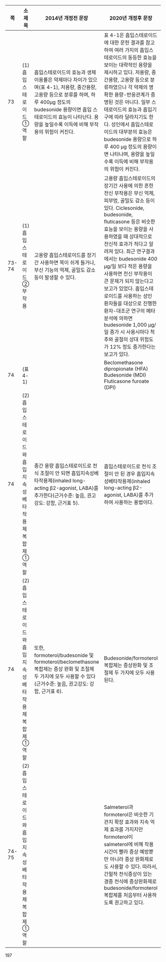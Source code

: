 | 쪽 | 소제목 | 2014년 개정전 문장 | 2020년 개정후 문장 | 비고 |
|---|---|---|---|---|
| 73 | (1) 흡입스테로이드 ① 역할 | 흡입스테로이드의 효능과 생체이용률은 약제마다 차이가 있으며(표 4-1), 저용량, 중간용량, 고용량 등으로 분류를 하며, 하루 400µg 정도의 budesonide 용량이면 흡입 스테로이드의 효능이 나타난다. 용량을 높일수록 이득에 비해 부작용의 위험이 커진다. | 표 4-1은 흡입스테로이드에 대한 문헌 결과를 참고하여 여러 가지의 흡입스테로이드의 동등한 효능을 보이는 대략적인 용량을 제시하고 있다. 저용량, 중간용량, 고용량 등으로 분류하였으나 각 약제의 명확한 용량-반응관계가 증명된 것은 아니다. 일부 스테로이드의 효능과 흡입기구에 따라 달라지기도 한다. 성인에서 흡입스테로이드의 대부분의 효능은 budesonide 용량으로 하루 400 µg 정도의 용량이면 나타나며, 용량을 높일수록 이득에 비해 부작용의 위험이 커진다. | 문구수정 |
| 73-74 | (1) 흡입스테로이드 ② 부작용 | 고용량 흡입스테로이드를 장기간 사용하면 목이 쉬게 들거나, 부신 기능의 억제, 골밀도 감소 등이 발생할 수 있다. | 고용량 흡입스테로이드의 장기간 사용에 의한 흔한 전신 부작용은 부신 억제, 피부멍, 골밀도 감소 등이 있다. Ciclesonide, budesonide, fluticasone 등은 비슷한 효능을 보이는 용량을 사용하였을 때 상대적으로 전신적 효과가 적다고 알려져 있다. 최근 연구결과에서는 budesonide 400 µg/일 보다 적은 용량을 사용하면 전신 부작용이 큰 문제가 되지 않는다고 보고가 있었다. 흡입스테로이드를 사용하는 성인 환자들을 대상으로 진행한 환자-대조군 연구의 메타분석에 의하면 budesonide 1,000 µg/일 증가 시 사용시마다 척추와 골절의 상대 위험도가 12% 정도 증가한다는 보고가 있다. | 문구수정 및 문구 추가 |
| 74 | (표 4-1) | | Beclomethasone dipropionate (HFA) Budesonide (MDI) Fluticasone furoate (DPI) | 문구추가 |
| 74 | (2) 흡입스테로이드와 흡입지속성베타작용제 복합제 ① 역할 | 중간 용량 흡입스테로이드로 천식 조절이 안 되면 흡입지속성베타작용제(inhaled long-acting β2-agonist, LABA)를 추가한다(근거수준: 높음, 권고강도: 강함, 근거표 5). | 흡입스테로이드로 천식 조절이 안 된 경우 흡입지속성베타작용제(inhaled long-acting β2-agonist, LABA)를 추가하여 사용하는 용법이다. | 문구수정 및 문구 삭제 |
| 74 | (2) 흡입스테로이드와 흡입지속성베타작용제 복합제 ① 역할 | 또한, formoterol/budesonide 및 formoterol/beclomethasone 복합제는 증상 완화 및 조절제 두 가지에 모두 사용할 수 있다(근거수준: 높음, 권고강도: 강함, 근거표 6). | Budesonide/formoterol 복합제는 증상완화 및 조절제 두 가지에 모두 사용된다. | 문구수정 |
| 74-75 | (2) 흡입스테로이드와 흡입지속성베타작용제 복합제 ① 역할 | | Salmeterol과 formoterol은 비슷한 기관지 확장 효과와 지속 억제 효과를 가지지만 formoterol이 salmeterol에 비해 작용 시간이 빨라 증상 예방뿐만 아니라 증상 완화제로도 사용할 수 있다. 따라서, 간헐적 천식증상이 있는 경증 천식에 증상완화제로 budesonide/formoterol 복합제를 처음부터 사용하도록 권고하고 있다. | 문구추가 |
<PAGE>197